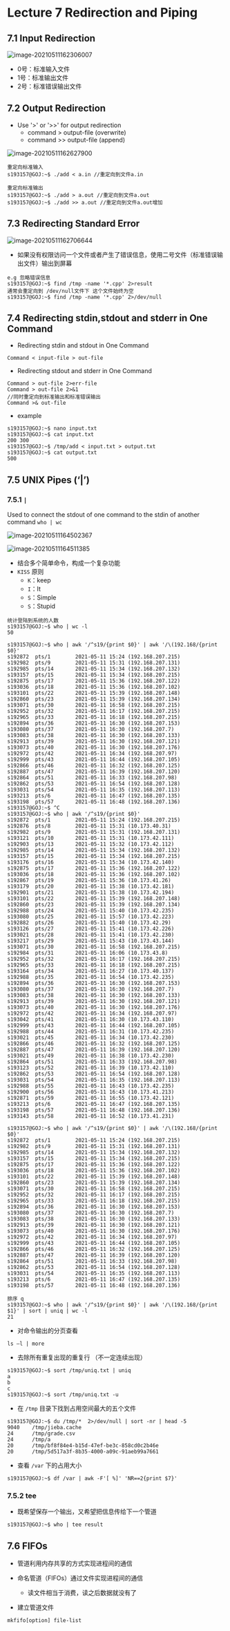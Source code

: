 # Lecture 7 Redirection and Piping

## 7.1 Input Redirection

![image-20210511162306007](./assets/20210511162306.png)

- 0号：标准输入文件
- 1号：标准输出文件
- 2号：标准错误输出文件

## 7.2 Output Redirection

- Use '>' or '>>' for output redirection
    - command > output-file   (overwrite)
    - command >> output-file  (append)

![image-20210511162627900](./assets/20210511162627.png)

```
重定向标准输入
s193157@GOJ:~$ ./add < a.in //重定向到文件a.in

重定向标准输出
s193157@GOJ:~$ ./add > a.out //重定向到文件a.out
s193157@GOJ:~$ ./add >> a.out //重定向到文件a.out增加
```

## 7.3 Redirecting Standard Error

![image-20210511162706644](./assets/20210511162706.png)

- 如果没有权限访问一个文件或者产生了错误信息，使用二号文件（标准错误输出文件）输出到屏幕

```
e.g 忽略错误信息
s193157@GOJ:~$ find /tmp -name '*.cpp' 2>result
通常会重定向到 /dev/null文件下 这个文件始终为空
s193157@GOJ:~$ find /tmp -name '*.cpp' 2>/dev/null
```

## 7.4 Redirecting stdin,stdout and stderr in One Command

- Redirecting stdin and stdout in One Command

```
Command < input-file > out-file
```

- Redirecting stdout and stderr in One Command

```
Command > out-file 2>err-file
Command > out-file 2>&1 
//同时重定向到标准输出和标准错误输出
Command >& out-file
```

- example

```
s193157@GOJ:~$ nano input.txt
s193157@GOJ:~$ cat input.txt
200 300
s193157@GOJ:~$ /tmp/add < input.txt > output.txt
s193157@GOJ:~$ cat output.txt
500
```

## 7.5 UNIX Pipes (‘|’)

### 7.5.1 `|`

Used to connect the stdout of one command to the stdin of another command `who | wc`

![image-20210511164502367](./assets/20210511164502.png)

![image-20210511164511385](./assets/20210511164511.png)

- 结合多个简单命令，构成一个复杂功能
- `KISS` 原则
    - `K`：keep
    - `I`：It
    - `S`：Simple
    - `S`：Stupid

```
统计登陆到系统的人数
s193157@GOJ:~$ who | wc -l
50

s193157@GOJ:~$ who | awk '/^s19/{print $0}' | awk '/\(192.168/{print $0}'
s192872  pts/1        2021-05-11 15:24 (192.168.207.215)
s192982  pts/9        2021-05-11 15:31 (192.168.207.131)
s192985  pts/14       2021-05-11 15:34 (192.168.207.132)
s193157  pts/15       2021-05-11 15:34 (192.168.207.215)
s192875  pts/17       2021-05-11 15:36 (192.168.207.122)
s193036  pts/18       2021-05-11 15:36 (192.168.207.102)
s193101  pts/22       2021-05-11 15:39 (192.168.207.148)
s192860  pts/23       2021-05-11 15:39 (192.168.207.134)
s193071  pts/30       2021-05-11 16:58 (192.168.207.215)
s192952  pts/32       2021-05-11 16:17 (192.168.207.215)
s192965  pts/33       2021-05-11 16:18 (192.168.207.215)
s192894  pts/36       2021-05-11 16:30 (192.168.207.153)
s193080  pts/37       2021-05-11 16:30 (192.168.207.7)
s193083  pts/38       2021-05-11 16:30 (192.168.207.133)
s192913  pts/39       2021-05-11 16:30 (192.168.207.121)
s193073  pts/40       2021-05-11 16:30 (192.168.207.176)
s192972  pts/42       2021-05-11 16:34 (192.168.207.97)
s192999  pts/43       2021-05-11 16:44 (192.168.207.105)
s192866  pts/46       2021-05-11 16:32 (192.168.207.125)
s192887  pts/47       2021-05-11 16:39 (192.168.207.120)
s192864  pts/51       2021-05-11 16:33 (192.168.207.98)
s192862  pts/53       2021-05-11 16:54 (192.168.207.128)
s193031  pts/54       2021-05-11 16:35 (192.168.207.113)
s193213  pts/6        2021-05-11 16:47 (192.168.207.135)
s193198  pts/57       2021-05-11 16:48 (192.168.207.136)
s193157@GOJ:~$ ^C
s193157@GOJ:~$ who | awk '/^s19/{print $0}'
s192872  pts/1        2021-05-11 15:24 (192.168.207.215)
s192876  pts/8        2021-05-11 15:31 (10.173.40.31)
s192982  pts/9        2021-05-11 15:31 (192.168.207.131)
s193121  pts/10       2021-05-11 15:31 (10.173.42.111)
s192903  pts/13       2021-05-11 15:32 (10.173.42.112)
s192985  pts/14       2021-05-11 15:34 (192.168.207.132)
s193157  pts/15       2021-05-11 15:34 (192.168.207.215)
s193176  pts/16       2021-05-11 15:34 (10.173.42.140)
s192875  pts/17       2021-05-11 15:36 (192.168.207.122)
s193036  pts/18       2021-05-11 15:36 (192.168.207.102)
s192867  pts/19       2021-05-11 15:36 (10.173.41.26)
s193179  pts/20       2021-05-11 15:38 (10.173.42.181)
s192901  pts/21       2021-05-11 15:38 (10.173.42.194)
s193101  pts/22       2021-05-11 15:39 (192.168.207.148)
s192860  pts/23       2021-05-11 15:39 (192.168.207.134)
s192988  pts/24       2021-05-11 15:40 (10.173.42.235)
s193080  pts/25       2021-05-11 15:57 (10.173.42.223)
s192882  pts/26       2021-05-11 15:40 (10.173.42.29)
s193126  pts/27       2021-05-11 15:41 (10.173.42.226)
s193021  pts/28       2021-05-11 15:41 (10.173.42.230)
s193217  pts/29       2021-05-11 15:43 (10.173.43.144)
s193071  pts/30       2021-05-11 16:58 (192.168.207.215)
s192984  pts/31       2021-05-11 16:06 (10.173.43.8)
s192952  pts/32       2021-05-11 16:17 (192.168.207.215)
s192965  pts/33       2021-05-11 16:18 (192.168.207.215)
s193164  pts/34       2021-05-11 16:27 (10.173.40.137)
s192988  pts/35       2021-05-11 16:54 (10.173.42.235)
s192894  pts/36       2021-05-11 16:30 (192.168.207.153)
s193080  pts/37       2021-05-11 16:30 (192.168.207.7)
s193083  pts/38       2021-05-11 16:30 (192.168.207.133)
s192913  pts/39       2021-05-11 16:30 (192.168.207.121)
s193073  pts/40       2021-05-11 16:30 (192.168.207.176)
s192972  pts/42       2021-05-11 16:34 (192.168.207.97)
s193042  pts/41       2021-05-11 16:30 (10.173.43.110)
s192999  pts/43       2021-05-11 16:44 (192.168.207.105)
s192988  pts/44       2021-05-11 16:31 (10.173.42.235)
s193021  pts/45       2021-05-11 16:34 (10.173.42.230)
s192866  pts/46       2021-05-11 16:32 (192.168.207.125)
s192887  pts/47       2021-05-11 16:39 (192.168.207.120)
s193021  pts/49       2021-05-11 16:38 (10.173.42.230)
s192864  pts/51       2021-05-11 16:33 (192.168.207.98)
s193123  pts/52       2021-05-11 16:39 (10.173.42.110)
s192862  pts/53       2021-05-11 16:54 (192.168.207.128)
s193031  pts/54       2021-05-11 16:35 (192.168.207.113)
s192988  pts/55       2021-05-11 16:43 (10.173.42.235)
s192900  pts/56       2021-05-11 16:43 (10.173.41.213)
s192871  pts/59       2021-05-11 16:55 (10.173.42.121)
s193213  pts/6        2021-05-11 16:47 (192.168.207.135)
s193198  pts/57       2021-05-11 16:48 (192.168.207.136)
s193143  pts/58       2021-05-11 16:52 (10.173.41.231)

s193157@GOJ:~$ who | awk '/^s19/{print $0}' | awk '/\(192.168/{print $0}'
s192872  pts/1        2021-05-11 15:24 (192.168.207.215)
s192982  pts/9        2021-05-11 15:31 (192.168.207.131)
s192985  pts/14       2021-05-11 15:34 (192.168.207.132)
s193157  pts/15       2021-05-11 15:34 (192.168.207.215)
s192875  pts/17       2021-05-11 15:36 (192.168.207.122)
s193036  pts/18       2021-05-11 15:36 (192.168.207.102)
s193101  pts/22       2021-05-11 15:39 (192.168.207.148)
s192860  pts/23       2021-05-11 15:39 (192.168.207.134)
s193071  pts/30       2021-05-11 16:58 (192.168.207.215)
s192952  pts/32       2021-05-11 16:17 (192.168.207.215)
s192965  pts/33       2021-05-11 16:18 (192.168.207.215)
s192894  pts/36       2021-05-11 16:30 (192.168.207.153)
s193080  pts/37       2021-05-11 16:30 (192.168.207.7)
s193083  pts/38       2021-05-11 16:30 (192.168.207.133)
s192913  pts/39       2021-05-11 16:30 (192.168.207.121)
s193073  pts/40       2021-05-11 16:30 (192.168.207.176)
s192972  pts/42       2021-05-11 16:34 (192.168.207.97)
s192999  pts/43       2021-05-11 16:44 (192.168.207.105)
s192866  pts/46       2021-05-11 16:32 (192.168.207.125)
s192887  pts/47       2021-05-11 16:39 (192.168.207.120)
s192864  pts/51       2021-05-11 16:33 (192.168.207.98)
s192862  pts/53       2021-05-11 16:54 (192.168.207.128)
s193031  pts/54       2021-05-11 16:35 (192.168.207.113)
s193213  pts/6        2021-05-11 16:47 (192.168.207.135)
s193198  pts/57       2021-05-11 16:48 (192.168.207.136)

排序 q
s193157@GOJ:~$ who | awk '/^s19/{print $0}' | awk '/\(192.168/{print $1}' | sort | uniq | wc -l
21
```

- 对命令输出的分页查看

```
ls –l | more
```

- 去除所有重复出现的重复行 （不一定连续出现）

```
s193157@GOJ:~$ sort /tmp/uniq.txt | uniq
a
b
c
s193157@GOJ:~$ sort /tmp/uniq.txt -u
```

- 在 `/tmp` 目录下找到占用空间最大的五个文件

```
s193157@GOJ:~$ du /tmp/*  2>/dev/null | sort -nr | head -5
9040    /tmp/jieba.cache
24      /tmp/grade.csv
24      /tmp/a
20      /tmp/bf8f84e4-b15d-47ef-be3c-858cd0c2b46e
20      /tmp/5d517a3f-8b35-4000-a09c-91aeb99a7661

```

- 查看 `/var` 下的占用大小

```
s193157@GOJ:~$ df /var | awk -F'[ %]' 'NR==2{print $7}'
```

### 7.5.2 tee

- 既希望保存一个输出，又希望把信息传给下一个管道

```
s193157@GOJ:~$ who | tee result
```

## 7.6 FIFOs

- 管道利用内存共享的方式实现进程间的通信
- 命名管道（FIFOs）通过文件实现进程间的通信
    - 读文件相当于消费，读之后数据就没有了

- 建立管道文件

```
mkfifo[option] file-list
```

